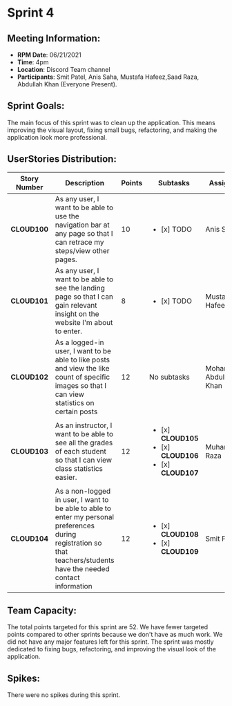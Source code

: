 # Sprint 4

## Meeting Information:

- __RPM Date__: 06/21/2021  
- __Time__: 4pm
- __Location__: Discord Team channel
- __Participants__: Smit Patel, Anis Saha, Mustafa Hafeez,Saad Raza, Abdullah Khan (Everyone Present).

## Sprint Goals:

The main focus of this sprint was to clean up the application. This means improving the visual layout, fixing small bugs, refactoring, and making the application look more professional. 

## UserStories Distribution:

Story Number | Description | Points | Subtasks | Assignee 
-------------|-------------| ------ |----------|---------
__CLOUD100__ | As any user, I want to be able to use the navigation bar at any page so that I can retrace my steps/view other pages. | 10 | <ul> <li>[x] TODO </li> </ul>  |   Anis Saha
__CLOUD101__ | As any user, I want to be able to see the landing page so that I can gain relevant insight on the website I'm about to enter. | 8 | <ul> <li>[x] TODO </li> </ul> |   Mustafa Hafeez
__CLOUD102__ | As a logged-in user, I want to be able to like posts and view the like count of specific images so that I can view statistics on certain posts | 12 | No subtasks |   Mohammed Abdullah Khan
__CLOUD103__ | As an instructor, I want to be able to see all the grades of each student so that I can view class statistics easier. | 12 | <ul> <li>[x] __CLOUD105__</li> <li>[x] __CLOUD106__</li> <li>[x] __CLOUD107__</li> </ul> |   Muhammad Raza
__CLOUD104__ | As a non-logged in user, I want to be able to able to enter my personal preferences during registration so that teachers/students have the needed contact information | 12 | <ul> <li>[x] __CLOUD108__</li> <li>[x] __CLOUD109__</li> </ul> | Smit Patel

## Team Capacity: 

The total points targeted for this sprint are 52. We have fewer targeted points compared to other sprints because we don't have as much work. We did not have any major features left for this sprint. The sprint was mostly dedicated to fixing bugs, refactoring, and improving the visual look of the application.

## Spikes:

There were no spikes during this sprint.
